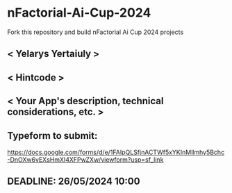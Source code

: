 # nFactorial-Ai-Cup-2024
Fork this repository and build nFactorial Ai Cup 2024 projects 

## < Yelarys Yertaiuly >

## < Hintcode >

## < Your App's description, technical considerations, etc. >


## Typeform to submit:
https://docs.google.com/forms/d/e/1FAIpQLSfjnACTWf5xYKInMllmhy5Bchc-DnOXw6vEXsHmXI4XFPwZXw/viewform?usp=sf_link

## DEADLINE: 26/05/2024 10:00
